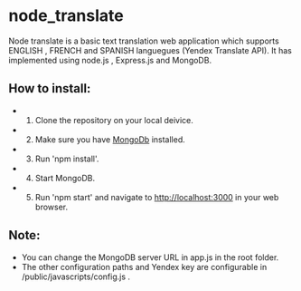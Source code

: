 # node_translate

Node translate is a basic text translation web application which supports ENGLISH , FRENCH and SPANISH languegues (Yendex Translate API).
It has implemented using node.js , Express.js and MongoDB.

## How to install:
+ 1. Clone the repository on your local deivice. 
+ 2. Make sure you have [MongoDb](https://docs.mongodb.com/manual/installation/?jmp=footer) installed.
+ 3. Run 'npm install'.
+ 4. Start MongoDB.
+ 5. Run 'npm start' and navigate to [http://localhost:3000](http://localhost:3000) in your web browser.

## Note:
+ You can change the MongoDB server URL in app.js in the root folder.
+ The other configuration paths and Yendex key are configurable in /public/javascripts/config.js .
